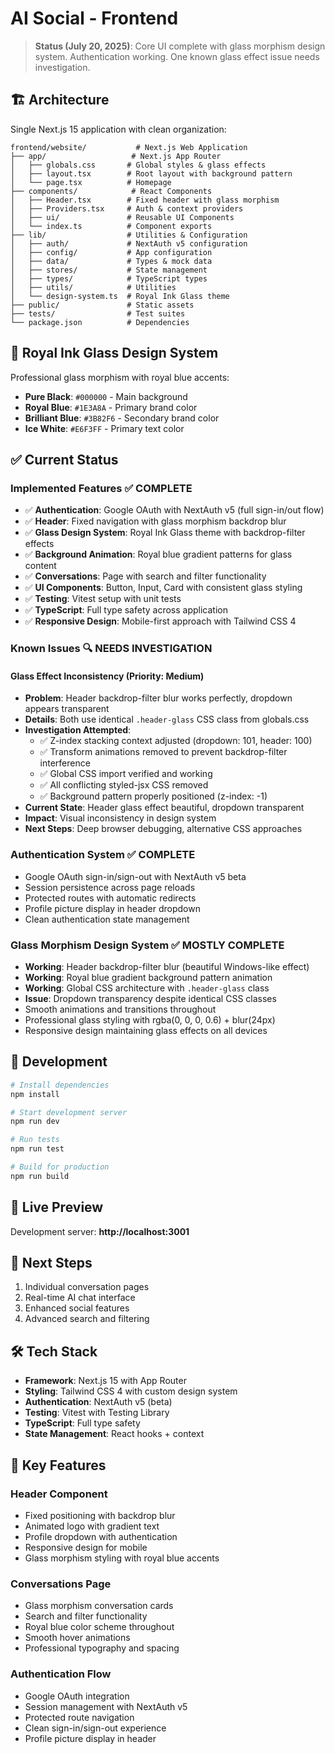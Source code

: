 # AI Social - Frontend

> **Status (July 20, 2025)**: Core UI complete with glass morphism design system. Authentication working. One known glass effect issue needs investigation.

## 🏗️ Architecture

Single Next.js 15 application with clean organization:

```
frontend/website/           # Next.js Web Application
├── app/                   # Next.js App Router
│   ├── globals.css       # Global styles & glass effects
│   ├── layout.tsx        # Root layout with background pattern
│   └── page.tsx          # Homepage
├── components/            # React Components
│   ├── Header.tsx        # Fixed header with glass morphism
│   ├── Providers.tsx     # Auth & context providers
│   ├── ui/               # Reusable UI Components
│   └── index.ts          # Component exports
├── lib/                  # Utilities & Configuration
│   ├── auth/             # NextAuth v5 configuration
│   ├── config/           # App configuration
│   ├── data/             # Types & mock data
│   ├── stores/           # State management
│   ├── types/            # TypeScript types
│   ├── utils/            # Utilities
│   └── design-system.ts  # Royal Ink Glass theme
├── public/               # Static assets
├── tests/                # Test suites
└── package.json          # Dependencies
```

## 🎨 Royal Ink Glass Design System

Professional glass morphism with royal blue accents:

- **Pure Black**: `#000000` - Main background
- **Royal Blue**: `#1E3A8A` - Primary brand color  
- **Brilliant Blue**: `#3B82F6` - Secondary brand color
- **Ice White**: `#E6F3FF` - Primary text color

## ✅ Current Status

### Implemented Features ✅ COMPLETE
- ✅ **Authentication**: Google OAuth with NextAuth v5 (full sign-in/out flow)
- ✅ **Header**: Fixed navigation with glass morphism backdrop blur
- ✅ **Glass Design System**: Royal Ink Glass theme with backdrop-filter effects
- ✅ **Background Animation**: Royal blue gradient patterns for glass content
- ✅ **Conversations**: Page with search and filter functionality
- ✅ **UI Components**: Button, Input, Card with consistent glass styling
- ✅ **Testing**: Vitest setup with unit tests
- ✅ **TypeScript**: Full type safety across application
- ✅ **Responsive Design**: Mobile-first approach with Tailwind CSS 4

### Known Issues 🔍 NEEDS INVESTIGATION

#### Glass Effect Inconsistency (Priority: Medium)
- **Problem**: Header backdrop-filter blur works perfectly, dropdown appears transparent
- **Details**: Both use identical `.header-glass` CSS class from globals.css
- **Investigation Attempted**:
  - ✅ Z-index stacking context adjusted (dropdown: 101, header: 100)
  - ✅ Transform animations removed to prevent backdrop-filter interference
  - ✅ Global CSS import verified and working
  - ✅ All conflicting styled-jsx CSS removed
  - ✅ Background pattern properly positioned (z-index: -1)
- **Current State**: Header glass effect beautiful, dropdown transparent
- **Impact**: Visual inconsistency in design system
- **Next Steps**: Deep browser debugging, alternative CSS approaches

### Authentication System ✅ COMPLETE
- Google OAuth sign-in/sign-out with NextAuth v5 beta
- Session persistence across page reloads
- Protected routes with automatic redirects
- Profile picture display in header dropdown
- Clean authentication state management

### Glass Morphism Design System ✅ MOSTLY COMPLETE
- **Working**: Header backdrop-filter blur (beautiful Windows-like effect)
- **Working**: Royal blue gradient background pattern animation
- **Working**: Global CSS architecture with `.header-glass` class
- **Issue**: Dropdown transparency despite identical CSS classes
- Smooth animations and transitions throughout
- Professional glass styling with rgba(0, 0, 0, 0.6) + blur(24px)
- Responsive design maintaining glass effects on all devices

## 🚀 Development

```bash
# Install dependencies
npm install

# Start development server
npm run dev

# Run tests
npm run test

# Build for production
npm run build
```

## 📱 Live Preview

Development server: **http://localhost:3001**

## 🔄 Next Steps

1. Individual conversation pages
2. Real-time AI chat interface
3. Enhanced social features
4. Advanced search and filtering

## 🛠️ Tech Stack

- **Framework**: Next.js 15 with App Router
- **Styling**: Tailwind CSS 4 with custom design system
- **Authentication**: NextAuth v5 (beta)
- **Testing**: Vitest with Testing Library
- **TypeScript**: Full type safety
- **State Management**: React hooks + context

## 🎯 Key Features

### Header Component
- Fixed positioning with backdrop blur
- Animated logo with gradient text
- Profile dropdown with authentication
- Responsive design for mobile
- Glass morphism styling with royal blue accents

### Conversations Page
- Glass morphism conversation cards
- Search and filter functionality
- Royal blue color scheme throughout
- Smooth hover animations
- Professional typography and spacing

### Authentication Flow
- Google OAuth integration
- Session management with NextAuth v5
- Protected route navigation
- Clean sign-in/sign-out experience
- Profile picture display in header
